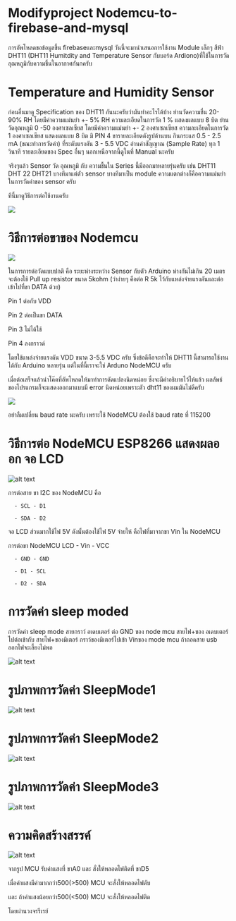 # Modifyproject Nodemcu-to-firebase-and-mysql 

การอัพโหลดขอข้อมูลขึ้น firebaseและmysql วันนี้จะมานำเสนอการใช้งาน Module เล็กๆ สีฟ้า DHT11 (DHT11 Humitdity and Temperature Sensor กับบอร์ด Ardiono)ที่ใช้ในการวัดอุณหภูมิกับความชื่นในอากาศกันกครับ

# Temperature and Humidity Sensor

ก่อนอื่นมาดู Specification ของ DHT11 กันนะครับว่ามันทำอะไรได้บ้าง
ย่านวัดความชื่น 20-90% RH โดยมีค่าความแม่นยำ +- 5% RH ความละเอียดในการวัด 1 % แสดงผลแบบ 8 บิต ย่านวัดอุณหภูมิ 0 -50 องศาเซลเซียส โดยมีค่าความแม่นยำ +- 2 องศาเซลเซียส ความละเอียดในการวัด 1 องศาเซลเซียส แสดงผลแบบ 8 บิต มิ PIN 4 ขารายละเอียดดังรูปด้านบน กินกระแส 0.5 - 2.5 mA (ขณะทำการวัดค่า) ที่ระดับแรงดัน 3 - 5.5 VDC อ่านค่าสัญญาณ (Sample Rate) ทุก 1 วินาที รายละเอียดของ Spec อื่นๆ นอกเหนือจากนี้ดูในที่ Manual นะครับ

จริงๆแล้ว Sensor วัด อุณหภูมิ กับ ความชื้นใน Series นี้มีออกมาหลายรุ่นครับ เช่น DHT11 DHT 22 DHT21 บางทีมาแต่ตัว sensor บางทีมาเป็น module ความแตกต่างก็คือความแม่นยำในการวัดค่าของ sensor ครับ

ทีนี้มาดูวิธีการต่อใช้งานครับ

<a href="http://www.mx7.com/view2/A2v6md22PxdZfQLa" target="_blank"><img border="0" src="http://www.mx7.com/i/0a4/5pnkIF.png" /></a>

# วิธีการต่อขาของ Nodemcu

<a href="http://www.mx7.com/view2/A2v75Wi1ptvOEn2u" target="_blank"><img border="0" src="http://www.mx7.com/i/05d/GjLehl.gif" /></a>

ในการการต่อวัดแบบปกติ คือ ระยะห่างระหว่าง Sensor กับตัว Arduino ห่างกันไม่เกิน 20 เมตร จะต้องใช้ Pull up resistor ขนาด 5kohm  (ว่าง่ายๆ คือต่อ R 5k ไว้กับแหล่งจ่ายแรงดันและต่อเข้าไปที่ขา DATA ด้วย)  

   Pin 1  ต่อกับ VDD

   Pin 2  ต่อเป็นขา DATA

   Pin 3  ไม่ได้ใช้

   Pin 4  ลงกราวด์

   โดยใช้แหล่งจ่ายแรงดัน VDD ขนาด 3-5.5 VDC ครับ  ซึ่งข้อดีคือจะทำให้ DHT11 นี้สามารถใช้งานได้กับ Arduino หลายรุ่น แต่ในที่นี้เราจะใช่ Arduno NodeMCU ครับ
   
   เมื่อต่อเสร็จแล้วนำโค๊ดที่อัพโหลดให้มาทำการดัดแปลงนิดหน่อย ซึ่งจะมีคำอธิบายไว้ไห้แล้ว
   ผลลัพธ์ของโปรแกรมก็จะแสดงออกมาแบบมี error นิดหน่อยเพราะตัว dht11 ของผมมันไม่ดีครับ
   
   <a href="http://www.mx7.com/view2/A2vdxskCZbuTzqLV" target="_blank"><img border="0" src="http://www.mx7.com/i/0b3/RFn9iF.PNG" /></a>
   
   อย่าลืมเปลี่ยน baud rate นะครับ เพราะใช้ NodeMCU ต้องใช้ baud rate ที่ 115200
   
# วิธีการต่อ NodeMCU ESP8266 แสดงผลออก จอ LCD
 
 ![alt text](https://github.com/Tigerkittipop/Modifyproject/blob/master/all%20pic/2.jpg)
  
  การต่อสาย ขา I2C ของ NodeMCU คือ
      
      - SCL - D1
     
      - SDA - D2
      
  จอ LCD ส่วนมากใช้ไฟ 5V ดังนั้นต้องใช้ไฟ 5V จ่ายให้ คือไฟที่มาจากขา Vin ใน NodeMCU 

  การต่อขา NodeMCU LCD
      - Vin - VCC
      
      - GND - GND
      
      - D1 - SCL
      
      - D2 - SDA
   

# การวัดค่า sleep moded

การวัดค่า sleep mode สายกราว์ อเดบเตอร์ ต่อ GND ของ node mcu สายไฟ+ของ อเดบเตอร์ ไปต่อเข้ากับ สายไฟ+ของมิเตอร์ กราว์ของมิเตอร์ไปเข้า Vinของ mode mcu ถ้าถอดสาย usb ออกไฟจะเลี้ยงไม่พอ

![alt text](https://scontent.fbkk13-1.fna.fbcdn.net/v/t34.0-12/20706422_10203632449488293_139098640_n.jpg?oh=b5ed1e80ffeec47abe8ffda05b8c70f1&oe=598D8EC4)


# รูปภาพการวัดค่า SleepMode1

![alt text](https://github.com/Tigerkittipop/Modifyproject/blob/master/all%20pic/Sleep%20Mode2.jpg)


# รูปภาพการวัดค่า SleepMode2

![alt text](https://github.com/Tigerkittipop/Modifyproject/blob/master/all%20pic/Sleep%20Mode2.jpg)


# รูปภาพการวัดค่า SleepMode3

![alt text](https://github.com/Tigerkittipop/Modifyproject/blob/master/all%20pic/Sleep%20Mode3.jpg)


# ความคิดสร้างสรรค์

![alt text](https://scontent.fbkk13-1.fna.fbcdn.net/v/t34.0-12/20706727_1425473977544547_1920847302_n.jpg?oh=89840935ff8a794fa3551d9800ca5c1e&oe=598D67DE)

จากรูป MCU รับค่าแสงที่ ขาA0 และ สั่งให้หลอดไฟติดที่ ขาD5

เมื่อค่าแสงมีค่ามากกว่า500(>500) MCU จะสั่งให้หลอดไฟดับ

และ ถ้าค่าแสงน้อยกว่า500(<500) MCU จะสั่งให้หลอดไฟติด

โดยผ่านวงจรรีเรย์
